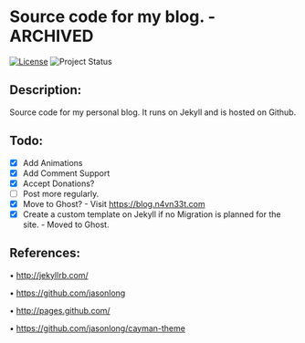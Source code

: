 <h1 id='Repo-title'> Source code for my blog. - ARCHIVED</h1>

[![License](https://img.shields.io/github/license/Navneet-Suresh/navneet-suresh.github.io.svg?style=flat-square)](https://github.com/Navneet-Suresh/navneet-suresh.github.io/blob/master/LICENSE.md?utm_source=Links-Website&utm_medium=badge&utm_campaign=One-bio-link) ![Project Status](https://img.shields.io/badge/Status-Archived-orange?style=flat-square)

<h2 id='Repo-Description'> Description:</h2>

Source code for my personal blog. It runs on Jekyll and is hosted on Github.

<h2 id="todo-list">Todo:</h2>

- [x] Add Animations
- [x] Add Comment Support
- [x] Accept Donations?
- [ ] Post more regularly.
- [x] Move to Ghost? - Visit https://blog.n4vn33t.com
- [x] Create a custom template on Jekyll if no Migration is planned for the site. - Moved to Ghost.
 
## References:

• http://jekyllrb.com/

• https://github.com/jasonlong

• http://pages.github.com/

• https://github.com/jasonlong/cayman-theme
